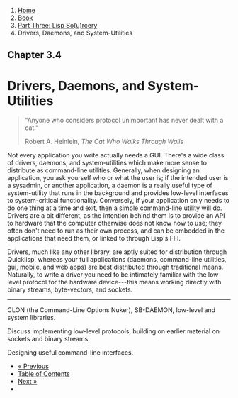 <ol class="breadcrumb">
  <li><a href="/">Home</a></li>
  <li><a href="/book/">Book</a></li>
  <li><a href="/book/3-0-0-overview/">Part Three: Lisp So(u)rcery</a></li>
  <li class="active">Drivers, Daemons, and System-Utilities</li>
</ol>

## Chapter 3.4

# Drivers, Daemons, and System-Utilities

> "Anyone who considers protocol unimportant has never dealt with a cat."
> <footer>Robert A. Heinlein, <em>The Cat Who Walks Through Walls</em></footer>

Not every application you write actually needs a GUI.  There's a wide class of drivers, daemons, and system-utilities which make more sense to distribute as command-line utilities.  Generally, when designing an application, you ask yourself who or what the user is; if the intended user is a sysadmin, or another application, a daemon is a really useful type of system-utility that runs in the background and provides low-level interfaces to system-critical functionality.  Conversely, if your application only needs to do one thing at a time and exit, then a simple command-line utility will do.  Drivers are a bit different, as the intention behind them is to provide an API to hardware that the computer otherwise does not know how to use; they often don't need to run as their own process, and can be embedded in the applications that need them, or linked to through Lisp's FFI.

Drivers, much like any other library, are aptly suited for distribution through Quicklisp, whereas your full applications (daemons, command-line utilities, gui, mobile, and web apps) are best distributed through traditional means.  Naturally, to write a driver you need to be intimately familiar with the low-level protocol for the hardware device---this means working directly with binary streams, byte-vectors, and sockets.

---

CLON (the Command-Line Options Nuker), SB-DAEMON, low-level and system libraries.

Discuss implementing low-level protocols, building on earlier material on sockets and binary streams.

Designing useful command-line interfaces.

<ul class="pager">
  <li class="previous"><a href="/book/3-03-0-gui/">&laquo; Previous</a></li>
  <li><a href="/book/">Table of Contents</a></li>
  <li class="next"><a href="/book/3-05-0-reverse-engineering/">Next &raquo;</a><li>
</ul>

